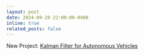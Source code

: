 ```yaml
---
layout: post
date: 2024-09-28 22:00:00-0400
inline: true
related_posts: false
---
```


New Project: [Kalman Filter for Autonomous Vehicles](https://enginksz.github.io/projects/kalman_filter/)